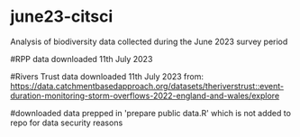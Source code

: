 # june23-citsci
Analysis of biodiversity data collected during the June 2023 survey period

#RPP data downloaded 11th July 2023

#Rivers Trust data downloaded 11th July 2023 from: https://data.catchmentbasedapproach.org/datasets/theriverstrust::event-duration-monitoring-storm-overflows-2022-england-and-wales/explore

#downloaded data prepped in 'prepare public data.R' which is not added to repo for data security reasons
